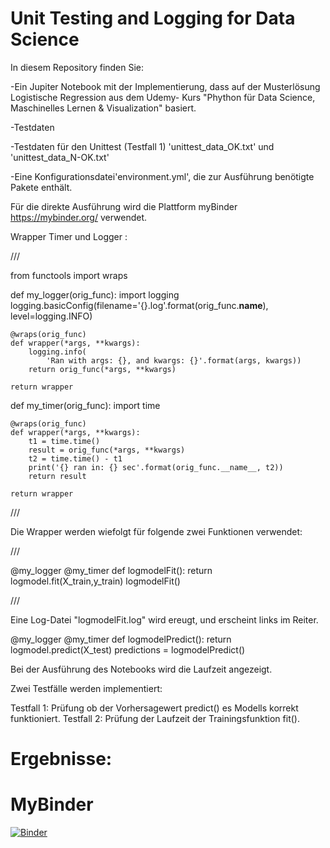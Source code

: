 # Unit Testing and Logging for Data Science

In diesem Repository finden Sie:

-Ein Jupiter Notebook mit der Implementierung, dass auf der Musterlösung Logistische Regression aus dem Udemy- Kurs "Phython für Data Science, Maschinelles Lernen & Visualization" basiert.

-Testdaten

-Testdaten für den Unittest (Testfall 1) 'unittest_data_OK.txt' und 'unittest_data_N-OK.txt'

-Eine Konfigurationsdatei'environment.yml', die zur Ausführung benötigte Pakete enthält. 

Für die direkte Ausführung wird die Plattform myBinder https://mybinder.org/ verwendet.


 Wrapper Timer und Logger :

///

from functools import wraps


def my_logger(orig_func):
    import logging
    logging.basicConfig(filename='{}.log'.format(orig_func.__name__), level=logging.INFO)

    @wraps(orig_func)
    def wrapper(*args, **kwargs):
        logging.info(
            'Ran with args: {}, and kwargs: {}'.format(args, kwargs))
        return orig_func(*args, **kwargs)

    return wrapper


def my_timer(orig_func):
    import time

    @wraps(orig_func)
    def wrapper(*args, **kwargs):
        t1 = time.time()
        result = orig_func(*args, **kwargs)
        t2 = time.time() - t1
        print('{} ran in: {} sec'.format(orig_func.__name__, t2))
        return result

    return wrapper


///


Die Wrapper werden wiefolgt für folgende zwei Funktionen verwendet:


///


 @my_logger
 @my_timer
 def logmodelFit():
    return logmodel.fit(X_train,y_train)
 logmodelFit()


///

Eine Log-Datei "logmodelFit.log" wird ereugt, und erscheint links im Reiter. 





 @my_logger
 @my_timer
 def logmodelPredict():
     return logmodel.predict(X_test)
 predictions = logmodelPredict()





Bei der Ausführung des Notebooks wird die Laufzeit angezeigt.



Zwei Testfälle werden implementiert:

Testfall 1: Prüfung ob der Vorhersagewert predict() es Modells korrekt funktioniert.
Testfall 2: Prüfung der Laufzeit der Trainingsfunktion fit(). 




# Ergebnisse: 

# MyBinder 

[![Binder](https://mybinder.org/badge_logo.svg)](https://mybinder.org/v2/gh/AlessioDalCero/Unit-Testing-and-Logging-for-Data-Science/HEAD)
